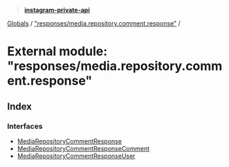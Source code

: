 > **[instagram-private-api](../README.md)**

[Globals](../README.md) / ["responses/media.repository.comment.response"](_responses_media_repository_comment_response_.md) /

# External module: "responses/media.repository.comment.response"

## Index

### Interfaces

* [MediaRepositoryCommentResponse](../interfaces/_responses_media_repository_comment_response_.mediarepositorycommentresponse.md)
* [MediaRepositoryCommentResponseComment](../interfaces/_responses_media_repository_comment_response_.mediarepositorycommentresponsecomment.md)
* [MediaRepositoryCommentResponseUser](../interfaces/_responses_media_repository_comment_response_.mediarepositorycommentresponseuser.md)